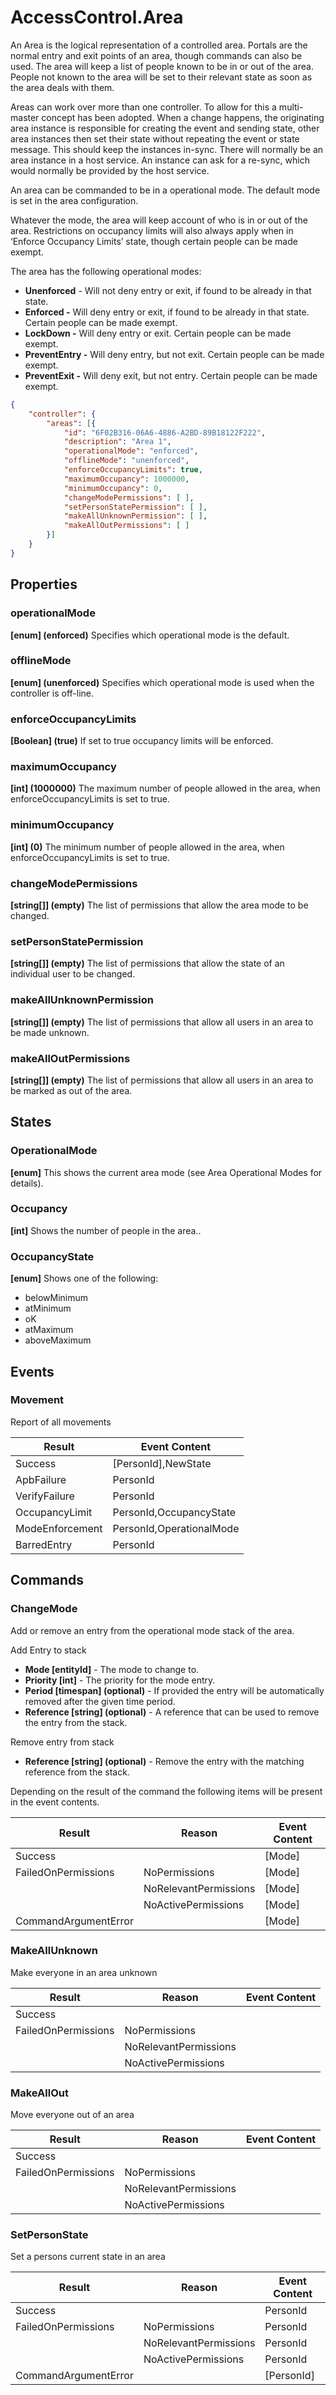 # AccessControl.Area

An Area is the logical representation of a controlled area. Portals are the
normal entry and exit points of an area, though commands can also be used. The
area will keep a list of people known to be in or out of the area. People not
known to the area will be set to their relevant state as soon as the area deals
with them.

Areas can work over more than one controller. To allow for this a multi-master
concept has been adopted. When a change happens, the originating area instance
is responsible for creating the event and sending state, other area instances
then set their state without repeating the event or state message. This should
keep the instances in-sync. There will normally be an area instance in a host
service. An instance can ask for a re-sync, which would normally be provided by
the host service.

An area can be commanded to be in a operational mode. The default mode is set in
the area configuration.

Whatever the mode, the area will keep account of who is in or out of the area.
Restrictions on occupancy limits will also always apply when in ‘Enforce
Occupancy Limits’ state, though certain people can be made exempt.

The area has the following operational modes:

- **Unenforced** - Will not deny entry or exit, if found to be already in that
    state.
- **Enforced -** Will deny entry or exit, if found to be already in that
    state. Certain people can be made exempt.
- **LockDown -** Will deny entry or exit. Certain people can be made exempt.
- **PreventEntry -** Will deny entry, but not exit. Certain people can be made
    exempt.
- **PreventExit -** Will deny exit, but not entry. Certain people can be made
    exempt.

````json
{
    "controller": {
        "areas": [{
            "id": "6F02B316-06A6-4886-A2BD-89B18122F222",
            "description": "Area 1",
            "operationalMode": "enforced",
            "offlineMode": "unenforced",
            "enforceOccupancyLimits": true,
            "maximumOccupancy": 1000000,
            "minimumOccupancy": 0,
            "changeModePermissions": [ ],
            "setPersonStatePermission": [ ],
            "makeAllUnknownPermission": [ ],
            "makeAllOutPermissions": [ ]
        }]
    }
}
````

## Properties

### operationalMode

**[enum] (enforced)** Specifies which operational mode is the default.

### offlineMode

**[enum] (unenforced)** Specifies which operational mode is used when the controller is off-line.

### enforceOccupancyLimits

**[Boolean] (true)** If set to true occupancy limits will be enforced.

### maximumOccupancy

**[int] (1000000)** The maximum number of people allowed in the area, when
enforceOccupancyLimits is set to true.

### minimumOccupancy

**[int] (0)** The minimum number of people allowed in the area, when
enforceOccupancyLimits is set to true.

### changeModePermissions

**[string[]] (empty)** The list of permissions that allow the area mode to be changed.

### setPersonStatePermission

**[string[]] (empty)** The list of permissions that allow the state of an individual
user to be changed.

### makeAllUnknownPermission

**[string[]] (empty)** The list of permissions that allow all users in an area to be
made unknown.

### makeAllOutPermissions

**[string[]] (empty)** The list of permissions that allow all users in an area to be
marked as out of the area.

## States

### OperationalMode

**[enum]** This shows the current area mode (see Area Operational Modes for
details).

### Occupancy

**[int]** Shows the number of people in the area..

### OccupancyState

**[enum]** Shows one of the following:

- belowMinimum
- atMinimum
- oK
- atMaximum
- aboveMaximum

## Events

### Movement

Report of all movements

| **Result**      | **Event Content**        |
|-----------------|--------------------------|
| Success         | [PersonId],NewState      |
| ApbFailure      | PersonId                 |
| VerifyFailure   | PersonId                 |
| OccupancyLimit  | PersonId,OccupancyState  |
| ModeEnforcement | PersonId,OperationalMode |
| BarredEntry     | PersonId                 |

## Commands

### ChangeMode

Add or remove an entry from the operational mode stack of the area.

Add Entry to stack

- **Mode [entityId]** - The mode to change to.
- **Priority [int]** - The priority for the mode entry.
- **Period [timespan] (optional)** - If provided the entry will be automatically removed after the given time period.
- **Reference [string] (optional)** - A reference that can be used to remove the entry from the stack.

Remove entry from stack

- **Reference [string] (optional)** - Remove the entry with the matching reference from the stack.

Depending on the result of the command the following items will be present in the
event contents.

| **Result**           | **Reason**            |   **Event Content** |
|----------------------|-----------------------|---------------------|
| Success              |                       | [Mode]              |
| FailedOnPermissions  | NoPermissions          | [Mode]              |
|                      | NoRelevantPermissions | [Mode]              |
|                      | NoActivePermissions   | [Mode]              |
| CommandArgumentError |                       | [Mode]              |

### MakeAllUnknown

Make everyone in an area unknown

| **Result**          | **Reason**            | **Event Content** |
|---------------------|-----------------------|-------------------|
| Success             |                       |                   |
| FailedOnPermissions | NoPermissions          |                   |
|                     | NoRelevantPermissions |                   |
|                     | NoActivePermissions   |                   |

### MakeAllOut

Move everyone out of an area

| **Result**          | **Reason**            | **Event Content** |
|---------------------|-----------------------|-------------------|
| Success             |                       |                   |
| FailedOnPermissions | NoPermissions          |                   |
|                     | NoRelevantPermissions |                   |
|                     | NoActivePermissions   |                   |

### SetPersonState

Set a persons current state in an area

| **Result**           | **Reason**            | **Event Content** |
|----------------------|-----------------------|-------------------|
| Success              |                       | PersonId          |
| FailedOnPermissions  | NoPermissions          | PersonId          |
|                      | NoRelevantPermissions | PersonId          |
|                      | NoActivePermissions   | PersonId          |
| CommandArgumentError |                       | [PersonId]        |

